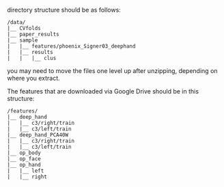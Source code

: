 directory structure should be as follows:


```
/data/
|__ CVfolds
|__ paper_results
|__ sample
|   |__ features/phoenix_Signer03_deephand
|   |__ results
|   |   |__ clus
```


you may need to move the files one level up after unzipping, depending on where you extract.


The features that are downloaded via Google Drive should be in this structure:
```
/features/
|__ deep_hand
|   |__ c3/right/train
|   |__ c3/left/train
|__ deep_hand_PCA40W
|   |__ c3/right/train
|   |__ c3/left/train
|__ op_body
|__ op_face
|__ op_hand
|   |__ left
|   |__ right
```

